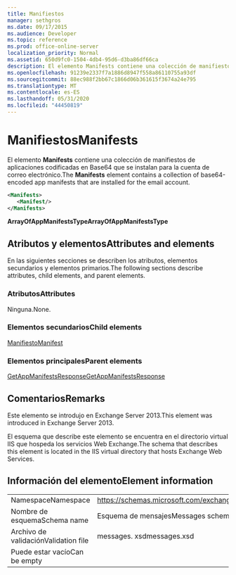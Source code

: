 ```yaml
---
title: Manifiestos
manager: sethgros
ms.date: 09/17/2015
ms.audience: Developer
ms.topic: reference
ms.prod: office-online-server
localization_priority: Normal
ms.assetid: 650d9fc0-1504-4db4-95d6-d3ba86df66ca
description: El elemento Manifests contiene una colección de manifiestos de aplicaciones codificadas en Base64 que se instalan para la cuenta de correo electrónico.
ms.openlocfilehash: 91239e2337f7a1886d8947f558a86110755a93df
ms.sourcegitcommit: 88ec988f2bb67c1866d06b361615f3674a24e795
ms.translationtype: MT
ms.contentlocale: es-ES
ms.lasthandoff: 05/31/2020
ms.locfileid: "44450819"
---
```

# <a name="manifests"></a><span data-ttu-id="eb63f-103">Manifiestos</span><span class="sxs-lookup"><span data-stu-id="eb63f-103">Manifests</span></span>

<span data-ttu-id="eb63f-104">El elemento **Manifests** contiene una colección de manifiestos de aplicaciones codificadas en Base64 que se instalan para la cuenta de correo electrónico.</span><span class="sxs-lookup"><span data-stu-id="eb63f-104">The **Manifests** element contains a collection of base64-encoded app manifests that are installed for the email account.</span></span> 
  
```XML
<Manifests>
   <Manifest/>
</Manifests>
```

 <span data-ttu-id="eb63f-105">**ArrayOfAppManifestsType**</span><span class="sxs-lookup"><span data-stu-id="eb63f-105">**ArrayOfAppManifestsType**</span></span>
## <a name="attributes-and-elements"></a><span data-ttu-id="eb63f-106">Atributos y elementos</span><span class="sxs-lookup"><span data-stu-id="eb63f-106">Attributes and elements</span></span>

<span data-ttu-id="eb63f-107">En las siguientes secciones se describen los atributos, elementos secundarios y elementos primarios.</span><span class="sxs-lookup"><span data-stu-id="eb63f-107">The following sections describe attributes, child elements, and parent elements.</span></span>
  
### <a name="attributes"></a><span data-ttu-id="eb63f-108">Atributos</span><span class="sxs-lookup"><span data-stu-id="eb63f-108">Attributes</span></span>

<span data-ttu-id="eb63f-109">Ninguna.</span><span class="sxs-lookup"><span data-stu-id="eb63f-109">None.</span></span>
  
### <a name="child-elements"></a><span data-ttu-id="eb63f-110">Elementos secundarios</span><span class="sxs-lookup"><span data-stu-id="eb63f-110">Child elements</span></span>

[<span data-ttu-id="eb63f-111">Manifiesto</span><span class="sxs-lookup"><span data-stu-id="eb63f-111">Manifest</span></span>](manifest.md)
  
### <a name="parent-elements"></a><span data-ttu-id="eb63f-112">Elementos principales</span><span class="sxs-lookup"><span data-stu-id="eb63f-112">Parent elements</span></span>

[<span data-ttu-id="eb63f-113">GetAppManifestsResponse</span><span class="sxs-lookup"><span data-stu-id="eb63f-113">GetAppManifestsResponse</span></span>](getappmanifestsresponse.md)
  
## <a name="remarks"></a><span data-ttu-id="eb63f-114">Comentarios</span><span class="sxs-lookup"><span data-stu-id="eb63f-114">Remarks</span></span>

<span data-ttu-id="eb63f-115">Este elemento se introdujo en Exchange Server 2013.</span><span class="sxs-lookup"><span data-stu-id="eb63f-115">This element was introduced in Exchange Server 2013.</span></span>
  
<span data-ttu-id="eb63f-116">El esquema que describe este elemento se encuentra en el directorio virtual IIS que hospeda los servicios Web Exchange.</span><span class="sxs-lookup"><span data-stu-id="eb63f-116">The schema that describes this element is located in the IIS virtual directory that hosts Exchange Web Services.</span></span>
  
## <a name="element-information"></a><span data-ttu-id="eb63f-117">Información del elemento</span><span class="sxs-lookup"><span data-stu-id="eb63f-117">Element information</span></span>

|||
|:-----|:-----|
|<span data-ttu-id="eb63f-118">Namespace</span><span class="sxs-lookup"><span data-stu-id="eb63f-118">Namespace</span></span>  <br/> |https://schemas.microsoft.com/exchange/services/2006/messages  <br/> |
|<span data-ttu-id="eb63f-119">Nombre de esquema</span><span class="sxs-lookup"><span data-stu-id="eb63f-119">Schema name</span></span>  <br/> |<span data-ttu-id="eb63f-120">Esquema de mensajes</span><span class="sxs-lookup"><span data-stu-id="eb63f-120">Messages schema</span></span>  <br/> |
|<span data-ttu-id="eb63f-121">Archivo de validación</span><span class="sxs-lookup"><span data-stu-id="eb63f-121">Validation file</span></span>  <br/> |<span data-ttu-id="eb63f-122">messages. xsd</span><span class="sxs-lookup"><span data-stu-id="eb63f-122">messages.xsd</span></span>  <br/> |
|<span data-ttu-id="eb63f-123">Puede estar vacío</span><span class="sxs-lookup"><span data-stu-id="eb63f-123">Can be empty</span></span>  <br/> ||
   

